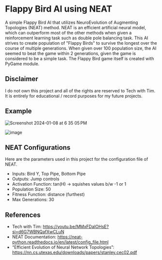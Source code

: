 # Flappy Bird AI using NEAT
A simple Flappy Bird AI that utilizes NeuroEvolution of Augmenting Topologies (NEAT) method. NEAT is an efficient artificial neural model, which can outperform most of the other methods when given a reinforcement learning task such as double pole balancing task. This AI strives to create population of "Flappy Birds" to survive the longest over the course of multiple generations. When given over 100 population size, the AI seemed to beat the game within 2 generations, given the game is considered to be a simple task. The Flappy Bird game itself is created with PyGame module.

## Disclaimer
I do not own this project and all of the rights are reserved to Tech with Tim. It is entirely for educational / record purposes for my future projects.

## Example
![Screenshot 2024-01-08 at 6 35 05 PM](https://github.com/samcho02/FlappyBirdAI/assets/100737807/08c14225-0f26-4361-8470-402391a296fd)

![image](https://github.com/samcho02/FlappyBirdAI/assets/100737807/efd23eba-395e-44ea-88ef-19a3032e630b)

## NEAT Configurations
Here are the parameters used in this project for the configuration file of NEAT.
- Inputs: Bird Y, Top Pipe, Bottom Pipe
- Outputs: Jump controls
- Activation Function: tan(H) → squishes values b/w -1 or 1
- Population Size: 50
- Fitness Function: distance (furthest)
- Max Generations: 30

## References
- Tech with Tim: https://youtu.be/MMxFDaIOHsE?si=d6G7WBNQafXwCLuN 
- NEAT Documentation: https://neat-python.readthedocs.io/en/latest/config_file.html
- “Efficient Evolution of Neural Network Topologies”: https://nn.cs.utexas.edu/downloads/papers/stanley.cec02.pdf
